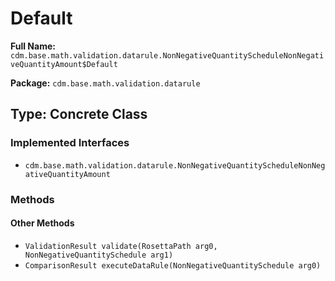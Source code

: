 # Default

**Full Name:** `cdm.base.math.validation.datarule.NonNegativeQuantityScheduleNonNegativeQuantityAmount$Default`

**Package:** `cdm.base.math.validation.datarule`

## Type: Concrete Class

### Implemented Interfaces

- `cdm.base.math.validation.datarule.NonNegativeQuantityScheduleNonNegativeQuantityAmount`

### Methods

#### Other Methods

- `ValidationResult validate(RosettaPath arg0, NonNegativeQuantitySchedule arg1)`
- `ComparisonResult executeDataRule(NonNegativeQuantitySchedule arg0)`

